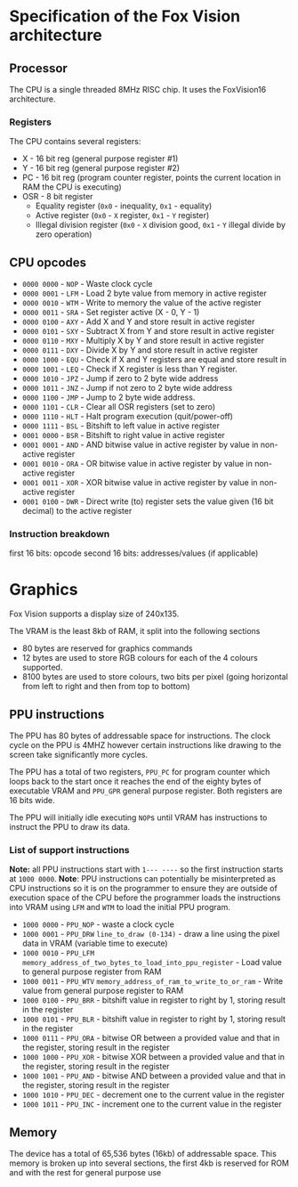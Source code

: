 # Specification of the Fox Vision architecture

## Processor
The CPU is a single threaded 8MHz RISC chip. It uses the FoxVision16 architecture.

### Registers
The CPU contains several registers:
- X - 16 bit reg (general purpose register #1)
- Y - 16 bit reg (general purpose register #2)
- PC - 16 bit reg (program counter register, points the current location in RAM the CPU is executing)
- OSR - 8 bit register
  - Equality register (`0x0` - inequality, `0x1` - equality)
  - Active register (`0x0` - `X` register, `0x1` - `Y` register)
  - Illegal division register (`0x0` - `X` division good, `0x1` - `Y` illegal divide by zero operation)

## CPU opcodes
- `0000 0000` - `NOP` - Waste clock cycle
- `0000 0001` - `LFM` - Load 2 byte value from memory in active register
- `0000 0010` - `WTM` - Write to memory the value of the active register
- `0000 0011` - `SRA` - Set register active (X - 0, Y - 1)
- `0000 0100` - `AXY` - Add X and Y and store result in active register
- `0000 0101` - `SXY` - Subtract X from Y and store result in active register
- `0000 0110` - `MXY` - Multiply X by Y and store result in active register
- `0000 0111` - `DXY` - Divide X by Y and store result in active register
- `0000 1000` - `EQU` - Check if X and Y registers are equal and store result in 
- `0000 1001` - `LEQ` - Check if X register is less than Y register.
- `0000 1010` - `JPZ` - Jump if zero to 2 byte wide address
- `0000 1011` - `JNZ` - Jump if not zero to 2 byte wide address
- `0000 1100` - `JMP` - Jump to 2 byte wide address.
- `0000 1101` - `CLR` - Clear all OSR registers (set to zero)
- `0000 1110` - `HLT` - Halt program execution (quit/power-off)
- `0000 1111` - `BSL` - Bitshift to left value in active register
- `0001 0000` - `BSR` - Bitshift to right value in active register
- `0001 0001` - `AND` - AND bitwise value in active register by value in non-active register
- `0001 0010` - `ORA` - OR bitwise value in active register by value in non-active register
- `0001 0011` - `XOR` - XOR bitwise value in active register by value in non-active register
- `0001 0100` - `DWR` - Direct write (to) register sets the value given (16 bit decimal) to the active register

### Instruction breakdown
first 16 bits: opcode
second 16 bits: addresses/values (if applicable)

# Graphics
Fox Vision supports a display size of 240x135.

The VRAM is the least 8kb of RAM, it split into the following sections
- 80 bytes are reserved for graphics commands
- 12 bytes are used to store RGB colours for each of the 4 colours supported.
- 8100 bytes are used to store colours, two bits per pixel (going horizontal from left to right and then from top to bottom)

## PPU instructions
The PPU has 80 bytes of addressable space for instructions. The clock cycle on the PPU is 4MHZ however certain instructions like drawing to the screen take significantly more cycles.

The PPU has a total of two registers, `PPU_PC` for program counter which loops back to the start once it reaches the end of the eighty bytes of executable VRAM and `PPU_GPR` general purpose register. Both registers are 16 bits wide.

The PPU will initially idle executing `NOP`s until VRAM has instructions to instruct the PPU to draw its data.

### List of support instructions
**Note:** all PPU instructions start with `1--- ----` so the first instruction starts at `1000 0000`.
**Note**: PPU instructions can potentially be misinterpreted as CPU instructions so it is on the programmer to ensure they are outside of execution space of the CPU before the programmer loads the instructions into VRAM using `LFM` and `WTM` to load the initial PPU program.
- `1000 0000` - `PPU_NOP` - waste a clock cycle
- `1000 0001` - `PPU_DRW` `line_to_draw (0-134)` - draw a line using the pixel data in VRAM (variable time to execute)
- `1000 0010` - `PPU_LFM` `memory_address_of_two_bytes_to_load_into_ppu_register` - Load value to general purpose register from RAM
- `1000 0011` - `PPU_WTV` `memory_address_of_ram_to_write_to_or_ram` - Write value from general purpose register to RAM
- `1000 0100` - `PPU_BRR` - bitshift value in register to right by 1, storing result in the register
- `1000 0101` - `PPU_BLR` - bitshift value in register to right by 1, storing result in the register
- `1000 0111` - `PPU_ORA` - bitwise OR between a provided value and that in the register, storing result in the register
- `1000 1000` - `PPU_XOR` - bitwise XOR between a provided value and that in the register, storing result in the register
- `1000 1001` - `PPU_AND` - bitwise AND between a provided value and that in the register, storing result in the register
- `1000 1010` - `PPU_DEC` - decrement one to the current value in the register
- `1000 1011` - `PPU_INC` - increment one to the current value in the register

## Memory
The device has a total of 65,536 bytes (16kb) of addressable space.
This memory is broken up into several sections, the first 4kb is reserved for ROM and with the rest for general purpose use